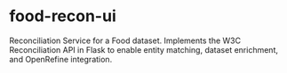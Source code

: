 # food-recon-ui
Reconciliation Service for a Food dataset. Implements the W3C Reconciliation API in Flask to enable entity matching, dataset enrichment, and OpenRefine integration.
